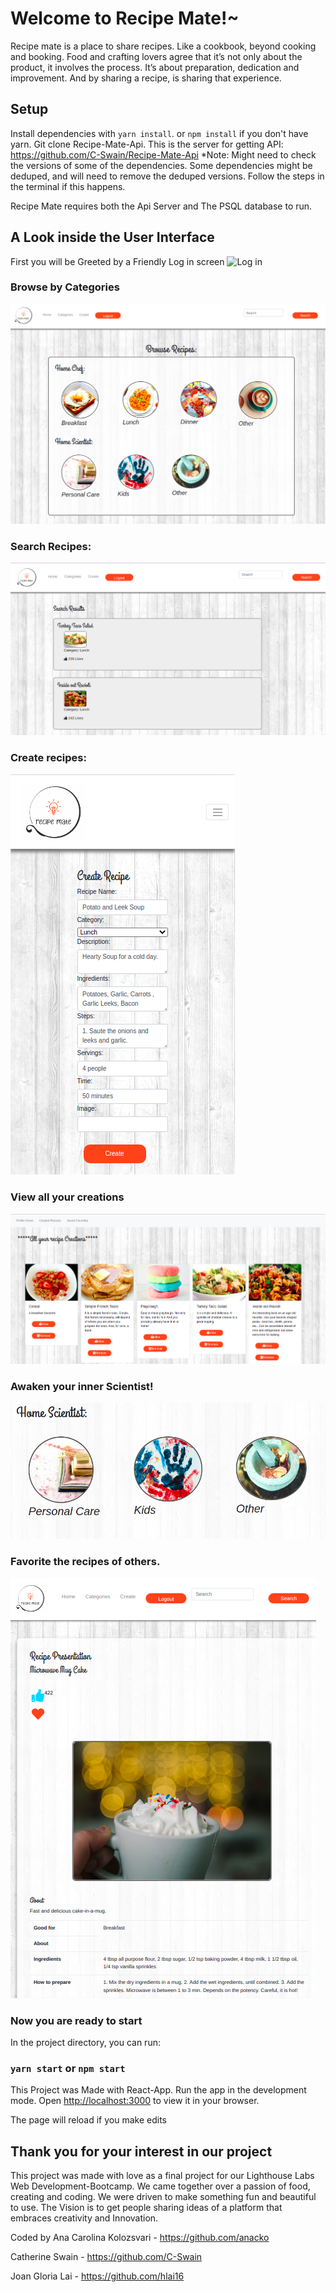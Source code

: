 # Welcome to Recipe Mate!~

Recipe mate is a place to share recipes. Like a cookbook, beyond cooking and booking.
Food and crafting lovers agree that it’s not only about the product, it involves the process. It’s about preparation, dedication and improvement. And by sharing a recipe, is sharing that experience.


## Setup

Install dependencies with `yarn install`. or `npm install` if you don't have yarn.
Git clone Recipe-Mate-Api. This is the server for getting API: https://github.com/C-Swain/Recipe-Mate-Api
*Note: Might need to check the versions of some of the dependencies. Some dependencies might be deduped, and will need to remove the deduped versions. Follow the steps in the terminal if this happens.

Recipe Mate requires both the Api Server and The PSQL database to run.

## A Look inside the User Interface

First you will be Greeted by a Friendly Log in screen
![Log in]()


### Browse by Categories

![Browse Recipes](https://github.com/hlai16/Recipe-Mate---LHL-Final/blob/master/screenshots/BrowseFromDesktop2.png)


### Search Recipes:

![Search Results](https://github.com/hlai16/Recipe-Mate---LHL-Final/blob/master/screenshots/desktopSearch.png)

### Create recipes:

![Add Recipe](https://github.com/hlai16/Recipe-Mate---LHL-Final/blob/master/screenshots/FilledCreateMobile.png)

### View all your creations

![Creations](https://github.com/hlai16/Recipe-Mate---LHL-Final/blob/master/screenshots/allRecipesDesktop.png)


### Awaken your inner Scientist! 

![Home Scientest](https://github.com/hlai16/Recipe-Mate---LHL-Final/blob/master/screenshots/Home%20Scientist.png)


### Favorite the recipes of others. 
![Favorite](https://github.com/hlai16/Recipe-Mate---LHL-Final/blob/master/screenshots/Favourite.png?raw=true)


### Now you are ready to start

In the project directory, you can run:

### `yarn start` or `npm start`
This Project was Made with React-App. 
Run the app in the development mode. Open [http://localhost:3000](http://localhost:3000) to view it in your browser.

The page will reload if you make edits



## Thank you for your interest in our project

This project was made with love as a final project for our Lighthouse Labs Web Development-Bootcamp. 
We came together over a passion of food, creating and coding. We were driven to make something fun and beautiful to use. The Vision is to get people sharing ideas of a platform that embraces creativity and Innovation. 

Coded by 
Ana Carolina Kolozsvari -  https://github.com/anacko

Catherine Swain -          https://github.com/C-Swain

Joan Gloria Lai -          https://github.com/hlai16
